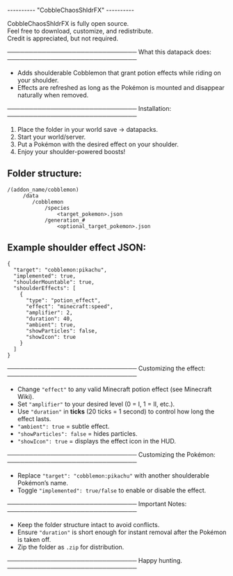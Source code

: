 
---------- "CobbleChaosShldrFX" ----------

CobbleChaosShldrFX is fully open source.  
Feel free to download, customize, and redistribute.  
Credit is appreciated, but not required.

──────────────────────────────
What this datapack does:
──────────────────────────────
- Adds shoulderable Cobblemon that grant potion effects while riding on your shoulder.
- Effects are refreshed as long as the Pokémon is mounted and disappear naturally when removed.

──────────────────────────────
Installation:
──────────────────────────────
1. Place the folder in your world save → datapacks.
2. Start your world/server.
3. Put a Pokémon with the desired effect on your shoulder.
4. Enjoy your shoulder-powered boosts!


Folder structure:
---

    /(addon_name/cobblemon)
         /data
            /cobblemon
                /species
                    <target_pokemon>.json
                /generation_#
                    <optional_target_pokemon>.json



Example shoulder effect JSON:
---
    {
      "target": "cobblemon:pikachu",
      "implemented": true,
      "shoulderMountable": true,
      "shoulderEffects": [
        {
          "type": "potion_effect",
          "effect": "minecraft:speed",
          "amplifier": 2,
          "duration": 40,
          "ambient": true,
          "showParticles": false,
          "showIcon": true
        }
      ]
    }

──────────────────────────────
Customizing the effect:
──────────────────────────────
- Change `"effect"` to any valid Minecraft potion effect (see Minecraft Wiki).
- Set `"amplifier"` to your desired level (0 = I, 1 = II, etc.).
- Use `"duration"` in **ticks** (20 ticks = 1 second) to control how long the effect lasts.
- `"ambient": true` = subtle effect.
- `"showParticles": false` = hides particles.
- `"showIcon": true` = displays the effect icon in the HUD.

──────────────────────────────
Customizing the Pokémon:
──────────────────────────────
- Replace `"target": "cobblemon:pikachu"` with another shoulderable Pokémon’s name.
- Toggle `"implemented": true/false` to enable or disable the effect.

──────────────────────────────
Important Notes:
──────────────────────────────
- Keep the folder structure intact to avoid conflicts.
- Ensure `"duration"` is short enough for instant removal after the Pokémon is taken off.
- Zip the folder as `.zip` for distribution.

──────────────────────────────
Happy hunting.
──────────────────────────────














